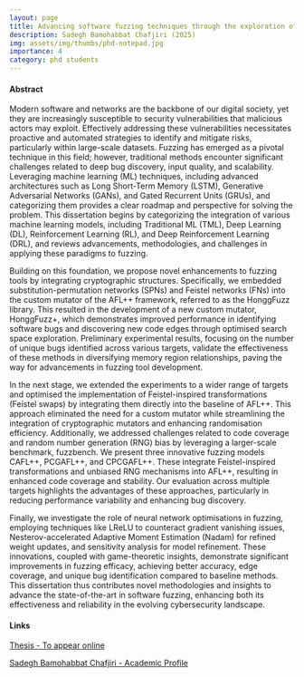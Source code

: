 ```yaml
---
layout: page
title: Advancing software fuzzing techniques through the exploration of cryptographic concepts and machine learning
description: Sadegh Bamohabbat Chafjiri (2025)
img: assets/img/thumbs/phd-notepad.jpg
importance: 4
category: phd students
---
```


#### Abstract

Modern software and networks are the backbone of our digital society, yet they are increasingly susceptible to security vulnerabilities that malicious actors may exploit. Effectively addressing these vulnerabilities necessitates proactive and automated strategies to identify and mitigate risks, particularly within large-scale datasets. Fuzzing has emerged as a pivotal technique in this field; however, traditional methods encounter significant challenges related to deep bug discovery, input quality, and scalability. Leveraging machine learning (ML) techniques, including advanced architectures such as Long Short-Term Memory (LSTM), Generative Adversarial Networks (GANs), and Gated Recurrent Units (GRUs), and categorizing them provides a clear roadmap and perspective for solving the problem. This dissertation begins by categorizing the integration of various machine learning models, including Traditional ML (TML), Deep Learning (DL), Reinforcement Learning (RL), and Deep Reinforcement Learning (DRL), and reviews advancements, methodologies, and challenges in applying these paradigms to fuzzing.

Building on this foundation, we propose novel enhancements to fuzzing tools by integrating cryptographic structures. Specifically, we embedded substitution-permutation networks (SPNs) and Feistel networks (FNs) into the custom mutator of the AFL++ framework, referred to as the HonggFuzz library. This resulted in the development of a new custom mutator, HonggFuzz+, which demonstrates improved performance in identifying software bugs and discovering new code edges through optimised search space exploration. Preliminary experimental results, focusing on the number of unique bugs identified across various targets, validate the effectiveness of these methods in diversifying memory region relationships, paving the way for advancements in fuzzing tool development.

In the next stage, we extended the experiments to a wider range of targets and optimised the implementation of Feistel-inspired transformations (Feistel swaps) by integrating them directly into the baseline of AFL++. This approach eliminated the need for a custom mutator while streamlining the integration of cryptographic mutators and enhancing randomisation efficiency. Additionally, we addressed challenges related to code coverage and random number generation (RNG) bias by leveraging a larger-scale benchmark, fuzzbench. We present three innovative fuzzing models CAFL++, PCGAFL++, and CPCGAFL++. These integrate Feistel-inspired transformations and unbiased RNG mechanisms into AFL++, resulting in enhanced code coverage and stability. Our evaluation across multiple targets highlights the advantages of these approaches, particularly in reducing performance variability and enhancing bug discovery.

Finally, we investigate the role of neural network optimisations in fuzzing, employing techniques like LReLU to counteract gradient vanishing issues, Nesterov-accelerated Adaptive Moment Estimation (Nadam) for refined weight updates, and sensitivity analysis for model refinement. These innovations, coupled with game-theoretic insights, demonstrate significant improvements in fuzzing efficacy, achieving better accuracy, edge coverage, and unique bug identification compared to baseline methods. This dissertation thus contributes novel methodologies and insights to advance the state-of-the-art in software fuzzing, enhancing both its effectiveness and reliability in the evolving cybersecurity landscape.

#### Links

[Thesis - To appear online](#)

[Sadegh Bamohabbat Chafjiri - Academic Profile](https://people.uwe.ac.uk/Person/SadeghBamohabbatchafjiri)
